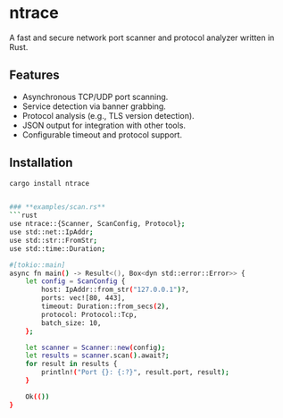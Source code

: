 # ntrace

A fast and secure network port scanner and protocol analyzer written in Rust.

## Features
- Asynchronous TCP/UDP port scanning.
- Service detection via banner grabbing.
- Protocol analysis (e.g., TLS version detection).
- JSON output for integration with other tools.
- Configurable timeout and protocol support.

## Installation
```bash
cargo install ntrace


### **examples/scan.rs**
```rust
use ntrace::{Scanner, ScanConfig, Protocol};
use std::net::IpAddr;
use std::str::FromStr;
use std::time::Duration;

#[tokio::main]
async fn main() -> Result<(), Box<dyn std::error::Error>> {
    let config = ScanConfig {
        host: IpAddr::from_str("127.0.0.1")?,
        ports: vec![80, 443],
        timeout: Duration::from_secs(2),
        protocol: Protocol::Tcp,
        batch_size: 10,
    };

    let scanner = Scanner::new(config);
    let results = scanner.scan().await?;
    for result in results {
        println!("Port {}: {:?}", result.port, result);
    }

    Ok(())
}
